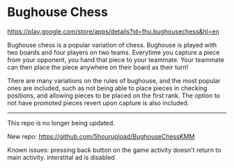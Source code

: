 # Bughouse Chess

https://play.google.com/store/apps/details?id=fhu.bughousechess&hl=en

Bughouse chess is a popular variation of chess. Bughouse is played with two boards and four players on two teams. Everytime you capture a piece from your opponent, you hand that piece to your teammate. Your teammate can then place the piece anywhere on their board as their turn!

There are many variations on the rules of bughouse, and the most popular ones are included, such as not being able to place pieces in checking positions, and allowing pieces to be placed on the first rank. The option to not have promoted pieces revert upon capture is also included.

---

This repo is no longer being updated. 

New repo: https://github.com/5hourupload/BughouseChessKMM

Known issues: pressing back button on the game activity doesn't return to main activity. interstital ad is disabled
